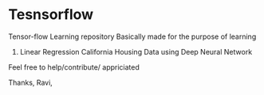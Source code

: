 # Tesnsorflow
Tensor-flow Learning repository  Basically made for the purpose of learning 
1) Linear Regression California Housing Data using Deep Neural Network




Feel free to help/contribute/ appriciated 

Thanks,
Ravi,
